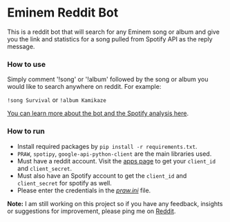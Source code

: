 # Eminem Reddit Bot

This is a reddit bot that will search for any Eminem song or album and give you the link and statistics for a song pulled from Spotify API as the reply message.

### How to use
Simply comment '!song' or '!album' followed by the song or album you would like to search anywhere on reddit. For example:

```!song Survival``` or ```!album Kamikaze```

[You can learn more about the bot and the Spotify analysis here](https://www.reddit.com/user/Eminem_Bot/comments/p0t572/what_it_all_means/).

### How to run

- Install required packages by ```pip install -r requirements.txt```.
- ```PRAW```, ```spotipy```, ```google-api-python-client``` are the main libraries used.
- Must have a reddit account. Visit the [apps page](https://www.reddit.com/prefs/apps) to get your  ```client_id``` and ```client_secret```.
- Must also have an Spotify account to get the ```client_id``` and ```client_secret``` for spotify as well.
- Please enter the credentials in the [*praw.ini*](/praw.ini) file.

**Note:** I am still working on this project so if you have any feedback, insights or suggestions for improvement, please ping me on [Reddit](https://www.reddit.com/user/thebatgamer/).